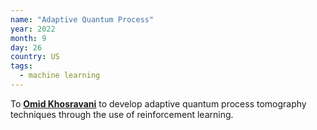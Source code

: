 ```yaml
---
name: "Adaptive Quantum Process"
year: 2022
month: 9
day: 26
country: US
tags:
  - machine learning
---
```

To **[Omid Khosravani](https://twitter.com/omidkhosravaniq)** to develop adaptive quantum process tomography techniques through the use of reinforcement learning.
